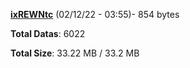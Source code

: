 [**ixREWNtc**](/data/ixREWNtc.txt) (02/12/22 - 03:55)- 854 bytes

**Total Datas**: 6022

**Total Size**: 33.22 MB / 33.2 MB